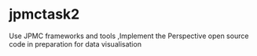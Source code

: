 # jpmctask2
Use JPMC frameworks and tools ,Implement the Perspective open source code in preparation for data visualisation
